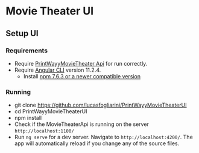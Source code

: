 # Movie Theater UI

## Setup UI
### Requirements
- Require [PrintWayyMovieTheater Api](https://github.com/lucasfogliarini/PrintWayyMovieTheater) for run correctly.
- Require [Angular CLI](https://github.com/angular/angular-cli) version 11.2.4.
  - Install [npm 7.6.3 or a newer compatible version](https://www.npmjs.com/get-npm)

### Running
- git clone https://github.com/lucasfogliarini/PrintWayyMovieTheaterUI
- cd PrintWayyMovieTheaterUI
- npm install
- Check if the MovieTheaterApi is running on the server `http://localhost:1100/`
- Run `ng serve` for a dev server. Navigate to `http://localhost:4200/`. The app will automatically reload if you change any of the source files.
